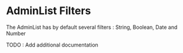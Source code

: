 # AdminList Filters

The AdminList has by default several filters : String, Boolean, Date and Number

TODO : Add additional documentation